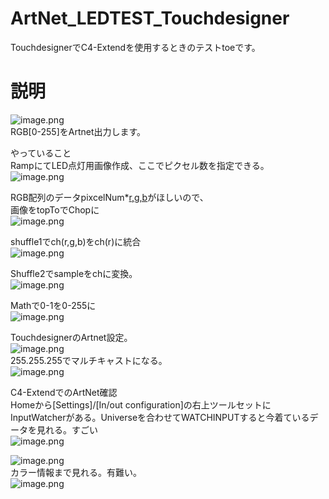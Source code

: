 # ArtNet_LEDTEST_Touchdesigner
TouchdesignerでC4-Extendを使用するときのテストtoeです。

# 説明

![image.png](https://qiita-image-store.s3.ap-northeast-1.amazonaws.com/0/149571/c689177b-9df3-fcea-d2e7-50d8baba545f.png)  
RGB[0-255]をArtnet出力します。  

やっていること  
RampにてLED点灯用画像作成、ここでピクセル数を指定できる。  
![image.png](https://qiita-image-store.s3.ap-northeast-1.amazonaws.com/0/149571/9d67ef48-25fc-e239-00db-dffb9d574a36.png)  

RGB配列のデータpixcelNum*[r,g,b](0-255)がほしいので、  
画像をtopToでChopに  
![image.png](https://qiita-image-store.s3.ap-northeast-1.amazonaws.com/0/149571/f165ef9d-2a74-5063-d04c-f23d4429d680.png)  

shuffle1でch(r,g,b)をch(r)に統合  
![image.png](https://qiita-image-store.s3.ap-northeast-1.amazonaws.com/0/149571/77393c9f-d412-8605-79ba-40ad713c5b3e.png)  

Shuffle2でsampleをchに変換。  
![image.png](https://qiita-image-store.s3.ap-northeast-1.amazonaws.com/0/149571/e1cb9a94-0be6-b8a0-8453-34b01bd02c08.png)  

Mathで0-1を0-255に  
![image.png](https://qiita-image-store.s3.ap-northeast-1.amazonaws.com/0/149571/73076076-0293-fbeb-f793-eed3d3c88834.png)  


TouchdesignerのArtnet設定。  
![image.png](https://qiita-image-store.s3.ap-northeast-1.amazonaws.com/0/149571/e449d8d0-34ee-2b8f-29d5-9dac99fa8770.png)  
255.255.255でマルチキャストになる。  
![image.png](https://qiita-image-store.s3.ap-northeast-1.amazonaws.com/0/149571/71b40db1-a916-f838-b404-4fa35aafb2ba.png)  



C4-ExtendでのArtNet確認  
Homeから[Settings]/[In/out configuration]の右上ツールセットにInputWatcherがある。Universeを合わせてWATCHINPUTすると今着ているデータを見れる。すごい  
![image.png](https://qiita-image-store.s3.ap-northeast-1.amazonaws.com/0/149571/dd0cbeac-0fc1-d407-07bc-0564aa320cdf.png)  

![image.png](https://qiita-image-store.s3.ap-northeast-1.amazonaws.com/0/149571/142c4ee1-c42f-346c-c588-6d6e78c6885e.png)  
カラー情報まで見れる。有難い。  
![image.png](https://qiita-image-store.s3.ap-northeast-1.amazonaws.com/0/149571/4d2ffc85-7896-6c98-6342-0f31a52a5f9e.png)  
